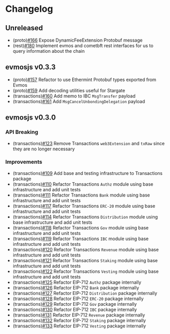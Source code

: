 <!--
Guiding Principles:

Changelogs are for humans, not machines.
There should be an entry for every single version.
The same types of changes should be grouped.
Versions and sections should be linkable.
The latest version comes first.
The release date of each version is displayed.
Mention whether you follow Semantic Versioning.

Usage:

Change log entries are to be added to the Unreleased section under the
appropriate stanza (see below). Each entry should ideally include a tag and
the Github issue reference in the following format:

* (<tag>) \#<issue-number> message

The issue numbers will later be link-ified during the release process so you do
not have to worry about including a link manually, but you can if you wish.

Types of changes (Stanzas):

"Features" for new features.
"Improvements" for changes in existing functionality.
"Deprecated" for soon-to-be removed features.
"Bug Fixes" for any bug fixes.
"Client Breaking" for breaking CLI commands and REST routes used by end-users.
"API Breaking" for breaking exported APIs used by developers building on SDK.

Ref: https://keepachangelog.com/en/1.0.0/
-->

# Changelog

## Unreleased

- (proto)[#166](https://github.com/evmos/evmosjs/pull/166) Expose DynamicFeeExtension Protobuf message
- (rest)[#180](https://github.com/evmos/evmosjs/pull/180) Implement evmos and cometbft rest interfaces for us to query information about the chain

## evmosjs v0.3.3

- (proto)[#157](https://github.com/evmos/evmosjs/pull/157) Refactor to use Ethermint Protobuf types exported from Evmos
- (proto)[#159](https://github.com/evmos/evmosjs/pull/159) Add decoding utilities useful for Stargate
- (transactions)[#160](https://github.com/evmos/evmosjs/pull/160) Add memo to IBC `MsgTransfer` payload
- (transactions)[#161](https://github.com/evmos/evmosjs/pull/161) Add `MsgCancelUnbondingDelegation` payload

## evmosjs v0.3.0

### API Breaking

- (transactions)[#123](https://github.com/evmos/evmosjs/pull/123) Remove Transactions `web3Extension` and `txRaw` since they are no longer necessary

### Improvements

- (transactions)[#109](https://github.com/evmos/evmosjs/pull/109) Add base and testing infrastructure to Transactions package
- (transactions)[#110](https://github.com/evmos/evmosjs/pull/110) Refactor Transactions `Authz` module using base infrastructure and add unit tests
- (transactions)[#111](https://github.com/evmos/evmosjs/pull/111) Refactor Transactions `Bank` module using base infrastructure and add unit tests
- (transactions)[#117](https://github.com/evmos/evmosjs/pull/117) Refactor Transactions `ERC-20` module using base infrastructure and add unit tests
- (transactions)[#114](https://github.com/evmos/evmosjs/pull/114) Refactor Transactions `Distribution` module using base infrastructure and add unit tests
- (transactions)[#118](https://github.com/evmos/evmosjs/pull/118) Refactor Transactions `Gov` module using base infrastructure and add unit tests
- (transactions)[#119](https://github.com/evmos/evmosjs/pull/119) Refactor Transactions `IBC` module using base infrastructure and add unit tests
- (transactions)[#120](https://github.com/evmos/evmosjs/pull/120) Refactor Transactions `Revenue` module using base infrastructure and add unit tests
- (transactions)[#121](https://github.com/evmos/evmosjs/pull/121) Refactor Transactions `Staking` module using base infrastructure and add unit tests
- (transactions)[#122](https://github.com/evmos/evmosjs/pull/122) Refactor Transactions `Vesting` module using base infrastructure and add unit tests
- (transactions)[#125](https://github.com/evmos/evmosjs/pull/125) Refactor EIP-712 `Authz` package internally
- (transactions)[#126](https://github.com/evmos/evmosjs/pull/126) Refactor EIP-712 `Bank` package internally
- (transactions)[#127](https://github.com/evmos/evmosjs/pull/127) Refactor EIP-712 `Distribution` package internally
- (transactions)[#128](https://github.com/evmos/evmosjs/pull/128) Refactor EIP-712 `ERC-20` package internally
- (transactions)[#129](https://github.com/evmos/evmosjs/pull/129) Refactor EIP-712 `Gov` package internally
- (transactions)[#130](https://github.com/evmos/evmosjs/pull/130) Refactor EIP-712 `IBC` package internally
- (transactions)[#131](https://github.com/evmos/evmosjs/pull/131) Refactor EIP-712 `Revenue` package internally
- (transactions)[#132](https://github.com/evmos/evmosjs/pull/132) Refactor EIP-712 `Staking` package internally
- (transactions)[#133](https://github.com/evmos/evmosjs/pull/133) Refactor EIP-712 `Vesting` package internally
